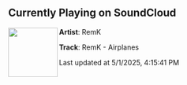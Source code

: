 ## Currently Playing on SoundCloud

[<img align="left" width="100" src="https://i1.sndcdn.com/artworks-1h0zX9OF8VViTfuP-rGvO4w-t500x500.png">](https://soundcloud.com/remkmusic/airplanes)

**Artist**: RemK 

**Track**: RemK - Airplanes

Last updated at 5/1/2025, 4:15:41 PM

